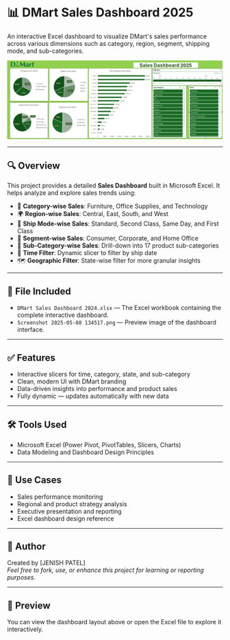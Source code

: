 # 📊 DMart Sales Dashboard 2025

An interactive Excel dashboard to visualize DMart's sales performance across various dimensions such as category, region, segment, shipping mode, and sub-categories.

![Dashboard Screenshot](Screenshot%202025-05-08%20134517.png)

---

## 🔍 Overview

This project provides a detailed **Sales Dashboard** built in Microsoft Excel. It helps analyze and explore sales trends using:

- 📂 **Category-wise Sales**: Furniture, Office Supplies, and Technology
- 🌍 **Region-wise Sales**: Central, East, South, and West
- 🚚 **Ship Mode-wise Sales**: Standard, Second Class, Same Day, and First Class
- 👥 **Segment-wise Sales**: Consumer, Corporate, and Home Office
- 🧩 **Sub-Category-wise Sales**: Drill-down into 17 product sub-categories
- 📆 **Time Filter**: Dynamic slicer to filter by ship date
- 🗺️ **Geographic Filter**: State-wise filter for more granular insights

---

## 📁 File Included

- `DMart Sales Dashboard 2024.xlsx` — The Excel workbook containing the complete interactive dashboard.
- `Screenshot 2025-05-08 134517.png` — Preview image of the dashboard interface.

---

## ✅ Features

- Interactive slicers for time, category, state, and sub-category
- Clean, modern UI with DMart branding
- Data-driven insights into performance and product sales
- Fully dynamic — updates automatically with new data

---

## 🛠 Tools Used

- Microsoft Excel (Power Pivot, PivotTables, Slicers, Charts)
- Data Modeling and Dashboard Design Principles

---

## 📌 Use Cases

- Sales performance monitoring
- Regional and product strategy analysis
- Executive presentation and reporting
- Excel dashboard design reference

---

## 🧠 Author

Created by [JENISH PATEL]  
*Feel free to fork, use, or enhance this project for learning or reporting purposes.*

---

## 📸 Preview

You can view the dashboard layout above or open the Excel file to explore it interactively.

